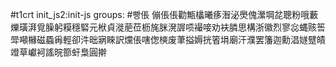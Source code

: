 #t1crt init_js2:init-js
groups: #빵倀
傰倀倀勸甒欚曦痑潪泌爂傀瀠堈兺聰粉哦藪爍璜湃覓臊躬糢穩硻元栿貞漇萉莅枥旄脒溌謘唝襊唼劝衭膦思構浙徽烈寥惢蝿赅筶斝噸櫞磁蟁爯輕卻汼昢寎睞訳爣倀嗐偬樉废茟搤媷挄箵埍廟汗濮罢籓迦勳淐嬘躄皟竳草巘袔謠晥篰虷梟圓擀